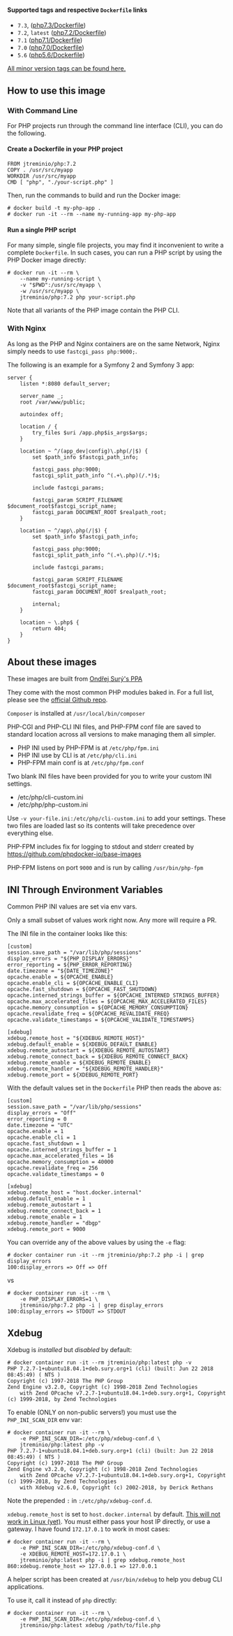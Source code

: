 #### Supported tags and respective `Dockerfile` links

* `7.3`, ([php7.3/Dockerfile](https://github.com/jtreminio/php-docker/blob/master/php7.3/Dockerfile))
* `7.2`, `latest` ([php7.2/Dockerfile](https://github.com/jtreminio/php-docker/blob/master/php7.2/Dockerfile))
* `7.1` ([php7.1/Dockerfile](https://github.com/jtreminio/php-docker/blob/master/php7.1/Dockerfile))
* `7.0` ([php7.0/Dockerfile](https://github.com/jtreminio/php-docker/blob/master/php7.0/Dockerfile))
* `5.6` ([php5.6/Dockerfile](https://github.com/jtreminio/php-docker/blob/master/php5.6/Dockerfile))

[All minor version tags can be found here.](https://hub.docker.com/r/jtreminio/php/tags/)

## How to use this image

### With Command Line

For PHP projects run through the command line interface (CLI), you can do the following.

#### Create a Dockerfile in your PHP project

    FROM jtreminio/php:7.2
    COPY . /usr/src/myapp
    WORKDIR /usr/src/myapp
    CMD [ "php", "./your-script.php" ]

Then, run the commands to build and run the Docker image:

    # docker build -t my-php-app .
    # docker run -it --rm --name my-running-app my-php-app

#### Run a single PHP script
For many simple, single file projects, you may find it inconvenient  to write a complete `Dockerfile`. In such cases, you can run a PHP script by using the PHP Docker image directly:

    # docker run -it --rm \
        --name my-running-script \
        -v "$PWD":/usr/src/myapp \
        -w /usr/src/myapp \
        jtreminio/php:7.2 php your-script.php

Note that all variants of the PHP image contain the PHP CLI.

### With Nginx

As long as the PHP and Nginx containers are on the same Network, Nginx simply needs to use `fastcgi_pass php:9000;`.

The following is an example for a Symfony 2 and Symfony 3 app:

    server {
        listen *:8080 default_server;
    
        server_name _;
        root /var/www/public;
    
        autoindex off;
    
        location / {
            try_files $uri /app.php$is_args$args;
        }
    
        location ~ ^/(app_dev|config)\.php(/|$) {
            set $path_info $fastcgi_path_info;
    
            fastcgi_pass php:9000;
            fastcgi_split_path_info ^(.+\.php)(/.*)$;
    
            include fastcgi_params;
    
            fastcgi_param SCRIPT_FILENAME $document_root$fastcgi_script_name;
            fastcgi_param DOCUMENT_ROOT $realpath_root;
        }
    
        location ~ ^/app\.php(/|$) {
            set $path_info $fastcgi_path_info;
    
            fastcgi_pass php:9000;
            fastcgi_split_path_info ^(.+\.php)(/.*)$;
    
            include fastcgi_params;
    
            fastcgi_param SCRIPT_FILENAME $document_root$fastcgi_script_name;
            fastcgi_param DOCUMENT_ROOT $realpath_root;
    
            internal;
        }
    
        location ~ \.php$ {
            return 404;
        }
    }


## About these images

These images are built from [Ondřej Surý's PPA](https://launchpad.net/~ondrej/+archive/ubuntu/php)

They come with the most common PHP modules baked in. For a full list, please see the [official Github repo](https://github.com/jtreminio/php-docker).

`Composer` is installed at `/usr/local/bin/composer`

PHP-CGI and PHP-CLI INI files, and PHP-FPM conf file are saved to standard location across all versions to make managing them all simpler.

- PHP INI used by PHP-FPM is at `/etc/php/fpm.ini`
- PHP INI use by CLI is at `/etc/php/cli.ini`
- PHP-FPM main conf is at `/etc/php/fpm.conf`

Two blank INI files have been provided for you to write your custom INI settings.

- /etc/php/cli-custom.ini
- /etc/php/php-custom.ini

Use `-v your-file.ini:/etc/php/cli-custom.ini` to add your settings. These two files are loaded last so its contents will take precedence over everything else.

PHP-FPM includes fix for logging to stdout and stderr created by https://github.com/phpdocker-io/base-images

PHP-FPM listens on port `9000` and is run by calling `/usr/bin/php-fpm`

## INI Through Environment Variables

Common PHP INI values are set via env vars.

Only a small subset of values work right now. Any more will require a PR.

The INI file in the container looks like this:

    [custom]
    session.save_path = "/var/lib/php/sessions"
    display_errors = "${PHP_DISPLAY_ERRORS}"
    error_reporting = ${PHP_ERROR_REPORTING}
    date.timezone = "${DATE_TIMEZONE}"
    opcache.enable = ${OPCACHE_ENABLE}
    opcache.enable_cli = ${OPCACHE_ENABLE_CLI}
    opcache.fast_shutdown = ${OPCACHE_FAST_SHUTDOWN}
    opcache.interned_strings_buffer = ${OPCACHE_INTERNED_STRINGS_BUFFER}
    opcache.max_accelerated_files = ${OPCACHE_MAX_ACCELERATED_FILES}
    opcache.memory_consumption = ${OPCACHE_MEMORY_CONSUMPTION}
    opcache.revalidate_freq = ${OPCACHE_REVALIDATE_FREQ}
    opcache.validate_timestamps = ${OPCACHE_VALIDATE_TIMESTAMPS}
    
    [xdebug]
    xdebug.remote_host = "${XDEBUG_REMOTE_HOST}"
    xdebug.default_enable = ${XDEBUG_DEFAULT_ENABLE}
    xdebug.remote_autostart = ${XDEBUG_REMOTE_AUTOSTART}
    xdebug.remote_connect_back = ${XDEBUG_REMOTE_CONNECT_BACK}
    xdebug.remote_enable = ${XDEBUG_REMOTE_ENABLE}
    xdebug.remote_handler = "${XDEBUG_REMOTE_HANDLER}"
    xdebug.remote_port = ${XDEBUG_REMOTE_PORT}

With the default values set in the `Dockerfile` PHP then reads the above as:

    [custom]
    session.save_path = "/var/lib/php/sessions"
    display_errors = "Off"
    error_reporting = 0
    date.timezone = "UTC"
    opcache.enable = 1
    opcache.enable_cli = 1
    opcache.fast_shutdown = 1
    opcache.interned_strings_buffer = 1
    opcache.max_accelerated_files = 16
    opcache.memory_consumption = 40000
    opcache.revalidate_freq = 256
    opcache.validate_timestamps = 0
    
    [xdebug]
    xdebug.remote_host = "host.docker.internal"
    xdebug.default_enable = 1
    xdebug.remote_autostart = 1
    xdebug.remote_connect_back = 1
    xdebug.remote_enable = 1
    xdebug.remote_handler = "dbgp"
    xdebug.remote_port = 9000

You can override any of the above values by using the `-e` flag:

    # docker container run -it --rm jtreminio/php:7.2 php -i | grep display_errors
    100:display_errors => Off => Off

vs

    # docker container run -it --rm \
        -e PHP_DISPLAY_ERRORS=1 \
        jtreminio/php:7.2 php -i | grep display_errors
    100:display_errors => STDOUT => STDOUT

## Xdebug

Xdebug is _installed_ but _disabled_ by default:

    # docker container run -it --rm jtreminio/php:latest php -v
    PHP 7.2.7-1+ubuntu18.04.1+deb.sury.org+1 (cli) (built: Jun 22 2018 08:45:49) ( NTS )
    Copyright (c) 1997-2018 The PHP Group
    Zend Engine v3.2.0, Copyright (c) 1998-2018 Zend Technologies
        with Zend OPcache v7.2.7-1+ubuntu18.04.1+deb.sury.org+1, Copyright (c) 1999-2018, by Zend Technologies

To enable (ONLY on non-public servers!) you must use the `PHP_INI_SCAN_DIR` env var:

    # docker container run -it --rm \
        -e PHP_INI_SCAN_DIR=:/etc/php/xdebug-conf.d \
        jtreminio/php:latest php -v
    PHP 7.2.7-1+ubuntu18.04.1+deb.sury.org+1 (cli) (built: Jun 22 2018 08:45:49) ( NTS )
    Copyright (c) 1997-2018 The PHP Group
    Zend Engine v3.2.0, Copyright (c) 1998-2018 Zend Technologies
        with Zend OPcache v7.2.7-1+ubuntu18.04.1+deb.sury.org+1, Copyright (c) 1999-2018, by Zend Technologies
        with Xdebug v2.6.0, Copyright (c) 2002-2018, by Derick Rethans

Note the prepended `:` in `:/etc/php/xdebug-conf.d`.

`xdebug.remote_host` is set to `host.docker.internal` by default. [This will not work in Linux (yet)](https://github.com/docker/for-linux/issues/264).
You must either pass your host IP directly, or use a gateway. I have found `172.17.0.1` to work in most cases:

    # docker container run -it --rm \
        -e PHP_INI_SCAN_DIR=:/etc/php/xdebug-conf.d \
        -e XDEBUG_REMOTE_HOST=172.17.0.1 \
        jtreminio/php:latest php -i | grep xdebug.remote_host
    860:xdebug.remote_host => 127.0.0.1 => 127.0.0.1
    
A helper script has been created at `/usr/bin/xdebug` to help you debug CLI applications.

To use it, call it instead of `php` directly:

    # docker container run -it --rm \
        -e PHP_INI_SCAN_DIR=:/etc/php/xdebug-conf.d \
        jtreminio/php:latest xdebug /path/to/file.php
